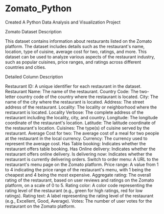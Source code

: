 # Zomato_Python
Created A Python Data Analysis and Visualization Project

Zomato Dataset Description

This dataset contains information about restaurants listed on the Zomato platform. The dataset includes details such as the restaurant's name, location, type of cuisine, average cost for two, ratings, and more. This dataset can be used to analyze various aspects of the restaurant industry, such as popular cuisines, price ranges, and ratings across different countries and cities.

Detailed Column Description

Restaurant ID: A unique identifier for each restaurant in the dataset.
Restaurant Name: The name of the restaurant.
Country Code: The two-letter country code of the country where the restaurant is located.
City: The name of the city where the restaurant is located.
Address: The street address of the restaurant.
Locality: The locality or neighborhood where the restaurant is located.
Locality Verbose: The complete address of the restaurant including the locality, city, and country.
Longitude: The longitude coordinate of the restaurant's location.
Latitude: The latitude coordinate of the restaurant's location.
Cuisines: The type(s) of cuisine served by the restaurant.
Average Cost for two: The average cost of a meal for two people at the restaurant in the local currency.
Currency: The currency used to represent the average cost.
Has Table booking: Indicates whether the restaurant offers table booking.
Has Online delivery: Indicates whether the restaurant offers online delivery.
Is delivering now: Indicates whether the restaurant is currently delivering orders.
Switch to order menu: A URL to the restaurant's menu page on the Zomato platform.
Price range: A value from 1 to 4 indicating the price range of the restaurant's menu, with 1 being the cheapest and 4 being the most expensive.
Aggregate rating: The overall rating of the restaurant, based on user reviews and ratings on the Zomato platform, on a scale of 0 to 5.
Rating color: A color code representing the rating level of the restaurant (e.g., green for high ratings, red for low ratings).
Rating text: A label representing the rating level of the restaurant (e.g., Excellent, Good, Average).
Votes: The number of user votes for the restaurant on the Zomato platform.
